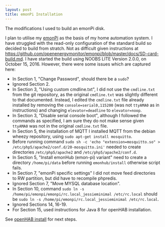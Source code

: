 ```yaml
---
layout: post
title: emonPi Installation
---
```


The modifications I used to build an emonPi disk.

I plan to utilise my [emonPi](https://openenergymonitor.org/emon/) as the basis of my home automation system. I have struggled with the read-only configuration of the standard build so decided to build from stratch. Not as difficult given instructions at https://github.com/openenergymonitor/emonpi/blob/master/docs/SD-card-build.md. I have started the build using NOOBS LITE Version 2.0.0, on October 15, 2016. However, there were some issues which are captured here:

* In Section 1, "Change Password", should there be a `sudo`?
* Ignored Section 2.
* In Section 3, "Using custom cmdline.txt", I did not use the `cmdline.txt` from the git repository, as the original `cmdline.txt` was slightly different to that documented. Instead, I edited the `cmdline.txt` file already installed by removing the `console=serial0,115200` (was not `ttyAMA0` as in instructions) and changing `elevator=deadline` to  `elevator=noop`.
* In Section 3, "Disable serial console boot", although I followed the commands as specified, I am sure they do not make sense given `ttyAMA0` was not in the original `cmdline.txt` file.
* In Section 5, the installation of MQTT I installed MQTT from the debian wheezy repository, using `sudo apt-get install mosquitto`.
* Before running command `sudo sh -c 'echo "extension=mosquitto.so" > /etc/php5/apache2/conf.d/20-mosquitto.ini'` needed to create directories `/etc/php5/apache2` and `/etc/php5/apache2/conf.d`.
* In Section 5, "Install emonHub (emon-pi) variant" need to create a directory `/home/pi/data` before running `emonhub/install` otherwise script fails.
* In Section 7, "emonPi specific settings" I did not move feed directories to RW partition, but did have to recompile phpredis.
* Ignored Section 7, "Move MYSQL database location".
* In Section 10, command `sudo ln -s /home/pi/emonpi/emonpi/rc.local_jessieminimal /etc/rc.local` should be `sudo ln -s /home/pi/emonpi/rc.local_jessieminimal /etc/rc.local`.
* Ignored Sections 14, 16-19.
* For Section 15, used instructions for Java 8 for openHAB installation.


See [openHAB install](_posts/2016-10-16-openhab-installation.md) for next steps.
